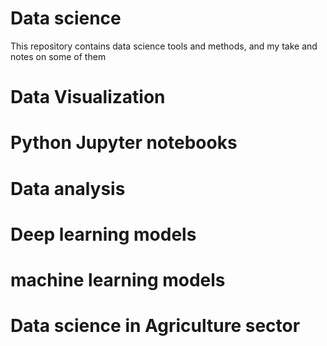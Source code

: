 # Data science
This repository contains data science tools and methods, and my take and notes on some of them

# Data Visualization
# Python Jupyter notebooks 
# Data analysis
# Deep learning models
# machine learning models
# Data science in Agriculture sector
